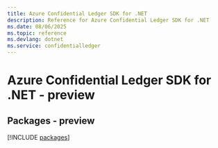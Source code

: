 ```yaml
---
title: Azure Confidential Ledger SDK for .NET
description: Reference for Azure Confidential Ledger SDK for .NET
ms.date: 08/06/2025
ms.topic: reference
ms.devlang: dotnet
ms.service: confidentialledger
---
```

# Azure Confidential Ledger SDK for .NET - preview
## Packages - preview
[!INCLUDE [packages](confidential-ledger-index.md)]